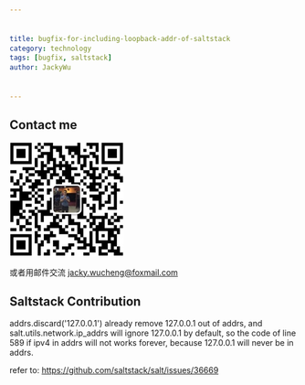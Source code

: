 ```yaml
---


title: bugfix-for-including-loopback-addr-of-saltstack
category: technology
tags: [bugfix, saltstack]
author: JackyWu


---
```


## Contact me

![](/assets/images/weixin-pic-jackywu.jpg)

或者用邮件交流 <a href="mailto:jacky.wucheng@foxmail.com">jacky.wucheng@foxmail.com</a>

## Saltstack Contribution

addrs.discard('127.0.0.1') already remove 127.0.0.1 out of addrs, and salt.utils.network.ip_addrs will ignore 127.0.0.1 by default, so the code of line 589 if ipv4 in addrs will not works forever, because 127.0.0.1 will never be in addrs.

refer to: <https://github.com/saltstack/salt/issues/36669>
